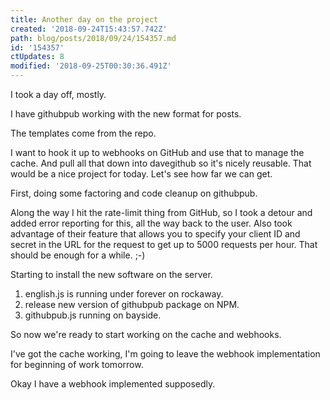 ```yaml
---
title: Another day on the project
created: '2018-09-24T15:43:57.742Z'
path: blog/posts/2018/09/24/154357.md
id: '154357'
ctUpdates: 8
modified: '2018-09-25T00:30:36.491Z'
---
```

I took a day off, mostly.

I have githubpub working with the new format for posts.

The templates come from the repo.

I want to hook it up to webhooks on GitHub and use that to manage the cache. And pull all that down into davegithub so it's nicely reusable. That would be a nice project for today. Let's see how far we can get.

First, doing some factoring and code cleanup on githubpub.

Along the way I hit the rate-limit thing from GitHub, so I took a detour and added error reporting for this, all the way back to the user. Also took advantage of their feature that allows you to specify your client ID and secret in the URL for the request to get up to 5000 requests per hour. That should be enough for a while. ;-)

Starting to install the new software on the server.

1.  english.js is running under forever on rockaway.
2.  release new version of githubpub package on NPM.
3.  githubpub.js running on bayside.

So now we're ready to start working on the cache and webhooks.

I've got the cache working, I'm going to leave the webhook implementation for beginning of work tomorrow.

Okay I have a webhook implemented supposedly.